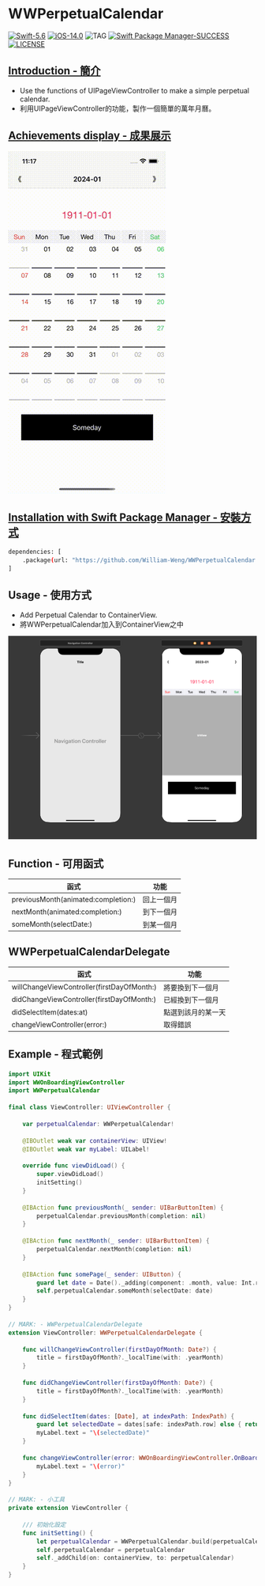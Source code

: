 # WWPerpetualCalendar

[![Swift-5.6](https://img.shields.io/badge/Swift-5.6-orange.svg?style=flat)](https://developer.apple.com/swift/) [![iOS-14.0](https://img.shields.io/badge/iOS-14.0-pink.svg?style=flat)](https://developer.apple.com/swift/) ![TAG](https://img.shields.io/github/v/tag/William-Weng/WWPerpetualCalendar) [![Swift Package Manager-SUCCESS](https://img.shields.io/badge/Swift_Package_Manager-SUCCESS-blue.svg?style=flat)](https://developer.apple.com/swift/) [![LICENSE](https://img.shields.io/badge/LICENSE-MIT-yellow.svg?style=flat)](https://developer.apple.com/swift/)

## [Introduction - 簡介](https://swiftpackageindex.com/William-Weng)
- Use the functions of UIPageViewController to make a simple perpetual calendar.
- 利用UIPageViewController的功能，製作一個簡單的萬年月曆。

## [Achievements display - 成果展示](https://www.hkweb.com.hk/blog/ui設計基礎知識：引導頁對ui設計到底有什麼作用/)
![WWPerpetualCalendar](./Example.gif)

## [Installation with Swift Package Manager - 安裝方式](https://medium.com/彼得潘的-swift-ios-app-開發問題解答集/使用-spm-安裝第三方套件-xcode-11-新功能-2c4ffcf85b4b)

```bash
dependencies: [
    .package(url: "https://github.com/William-Weng/WWPerpetualCalendar.git", .upToNextMajor(from: "1.0.0"))
]
```

## Usage - 使用方式
- Add Perpetual Calendar to ContainerView.
- 將WWPerpetualCalendar加入到ContainerView之中

![WWPerpetualCalendar](./Example.png)

## Function - 可用函式

|函式|功能|
|-|-|
|previousMonth(animated:completion:)|回上一個月|
|nextMonth(animated:completion:)|到下一個月|
|someMonth(selectDate:)|到某一個月|

## WWPerpetualCalendarDelegate

|函式|功能|
|-|-|
|willChangeViewController(firstDayOfMonth:)|將要換到下一個月|
|didChangeViewController(firstDayOfMonth:)|已經換到下一個月|
|didSelectItem(dates:at)|點選到該月的某一天|
|changeViewController(error:)|取得錯誤|

## Example - 程式範例
```swift
import UIKit
import WWOnBoardingViewController
import WWPerpetualCalendar

final class ViewController: UIViewController {
    
    var perpetualCalendar: WWPerpetualCalendar!
    
    @IBOutlet weak var containerView: UIView!
    @IBOutlet weak var myLabel: UILabel!

    override func viewDidLoad() {
        super.viewDidLoad()
        initSetting()
    }
    
    @IBAction func previousMonth(_ sender: UIBarButtonItem) {
        perpetualCalendar.previousMonth(completion: nil)
    }
    
    @IBAction func nextMonth(_ sender: UIBarButtonItem) {
        perpetualCalendar.nextMonth(completion: nil)
    }
    
    @IBAction func somePage(_ sender: UIButton) {
        guard let date = Date()._adding(component: .month, value: Int.random(in: 5...10)) else { return }
        self.perpetualCalendar.someMonth(selectDate: date)
    }
}

// MARK: - WWPerpetualCalendarDelegate
extension ViewController: WWPerpetualCalendarDelegate {
    
    func willChangeViewController(firstDayOfMonth: Date?) {
        title = firstDayOfMonth?._localTime(with: .yearMonth)
    }
    
    func didChangeViewController(firstDayOfMonth: Date?) {
        title = firstDayOfMonth?._localTime(with: .yearMonth)
    }
    
    func didSelectItem(dates: [Date], at indexPath: IndexPath) {
        guard let selectedDate = dates[safe: indexPath.row] else { return }
        myLabel.text = "\(selectedDate)"
    }
    
    func changeViewController(error: WWOnBoardingViewController.OnBoardingError) {
        myLabel.text = "\(error)"
    }
}

// MARK: - 小工具
private extension ViewController {
    
    /// 初始化設定
    func initSetting() {
        let perpetualCalendar = WWPerpetualCalendar.build(perpetualCalendarDelegate: self)!
        self.perpetualCalendar = perpetualCalendar
        self._addChild(on: containerView, to: perpetualCalendar)
    }
}
```
